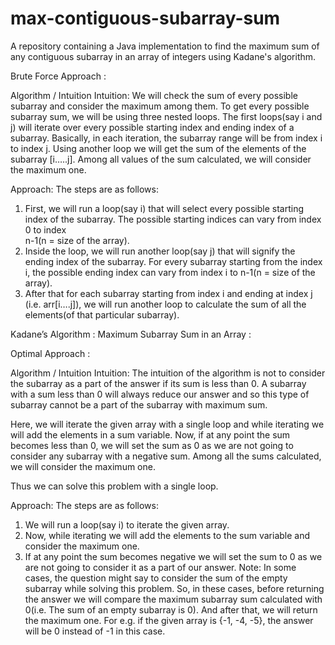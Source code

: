 # max-contiguous-subarray-sum
A repository containing a Java implementation to find the maximum sum of any contiguous subarray in an array of integers using Kadane's algorithm.


Brute Force Approach :

Algorithm / Intuition
Intuition:
We will check the sum of every possible subarray and consider the maximum among them. To get every possible subarray sum, we will be using three nested loops. The first loops(say i and j) will iterate over every possible starting index and ending index of a subarray. Basically, in each iteration, the subarray range will be from index i to index j. Using another loop we will get the sum of the elements of the subarray [i…..j]. Among all values of the sum calculated, we will consider the maximum one.

Approach:
The steps are as follows:

1. First, we will run a loop(say i) that will select every possible starting index of the subarray. The possible starting indices can vary from index 0 to index   
   n-1(n = size of the array).
2. Inside the loop, we will run another loop(say j) that will signify the ending index of the subarray. For every subarray starting from the index i, the possible 
   ending index can vary from index i to n-1(n = size of the array).
3. After that for each subarray starting from index i and ending at index j (i.e. arr[i….j]), we will run another loop to calculate the sum of all the elements(of 
   that particular subarray).

   
Kadane’s Algorithm : Maximum Subarray Sum in an Array :

Optimal Approach :
   
Algorithm / Intuition
Intuition:
The intuition of the algorithm is not to consider the subarray as a part of the answer if its sum is less than 0. A subarray with a sum less than 0 will always reduce our answer and so this type of subarray cannot be a part of the subarray with maximum sum.

Here, we will iterate the given array with a single loop and while iterating we will add the elements in a sum variable. Now, if at any point the sum becomes less than 0, we will set the sum as 0 as we are not going to consider any subarray with a negative sum. Among all the sums calculated, we will consider the maximum one.

Thus we can solve this problem with a single loop.

Approach:
The steps are as follows:

1. We will run a loop(say i) to iterate the given array.
2. Now, while iterating we will add the elements to the sum variable and consider the maximum one.
3. If at any point the sum becomes negative we will set the sum to 0 as we are not going to consider it as a part of our answer.
Note: In some cases, the question might say to consider the sum of the empty subarray while solving this problem. So, in these cases, before returning the answer we will compare the maximum subarray sum calculated with 0(i.e. The sum of an empty subarray is 0). And after that, we will return the maximum one.
For e.g. if the given array is {-1, -4, -5}, the answer will be 0 instead of -1 in this case. 
